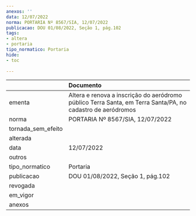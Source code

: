 ```yaml
---
anexos: ''
data: 12/07/2022
norma: PORTARIA Nº 8567/SIA, 12/07/2022
publicacao: DOU 01/08/2022, Seção 1, pág.102
tags:
- altera
- portaria
tipo_normatico: Portaria
hide: 
- toc 
 
---
```


|                    | Documento                                                                                                  |
|:-------------------|:-----------------------------------------------------------------------------------------------------------|
| ementa             | Altera e renova a inscrição do aeródromo público Terra Santa, em Terra Santa/PA, no cadastro de aeródromos |
| norma              | PORTARIA Nº 8567/SIA, 12/07/2022                                                                           |
| tornada_sem_efeito |                                                                                                            |
| alterada           |                                                                                                            |
| data               | 12/07/2022                                                                                                 |
| outros             |                                                                                                            |
| tipo_normatico     | Portaria                                                                                                   |
| publicacao         | DOU 01/08/2022, Seção 1, pág.102                                                                           |
| revogada           |                                                                                                            |
| em_vigor           |                                                                                                            |
| anexos             |                                                                                                            |